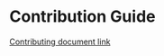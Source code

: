 <!-- SPDX-License-Identifier: Apache-2.0 -->

# Contribution Guide

[Contributing document link](https://github.com/frmscoe/.github/blob/main/CONTRIBUTING.md)

